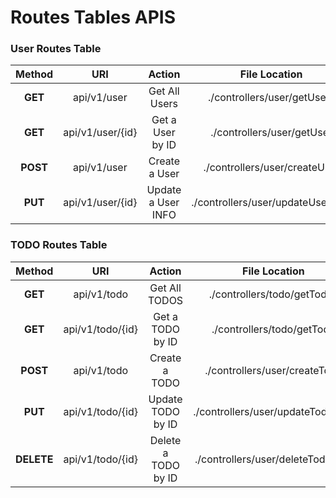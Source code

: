 # Routes Tables APIS
### User Routes Table
| Method    | URI  | Action      | File Location |
|:---------:|:----:|:------------: |:------------: |
| **GET**   | api/v1/user        | Get All Users          | ./controllers/user/getUsers         |
| **GET**   | api/v1/user/{id}   | Get a User by ID       | ./controllers/user/getUser          |
| **POST**  | api/v1/user        | Create a User          | ./controllers/user/createUser       |
| **PUT**   | api/v1/user/{id}   | Update a User INFO     | ./controllers/user/updateUserById   |


### TODO Routes Table
| Method    | URI  | Action      | File Location |
|:---------:|:----:|:------------: |:------------: |
| **GET**   | api/v1/todo        | Get All TODOS          | ./controllers/todo/getTodos         |
| **GET**   | api/v1/todo/{id}   | Get a TODO by ID       | ./controllers/todo/getTodo          |
| **POST**  | api/v1/todo        | Create a TODO          | ./controllers/user/createTodo       |
| **PUT**   | api/v1/todo/{id}   | Update TODO by ID      | ./controllers/user/updateTodoById   |
| **DELETE**| api/v1/todo/{id}   | Delete a TODO by ID    | ./controllers/user/deleteTodoById   |
